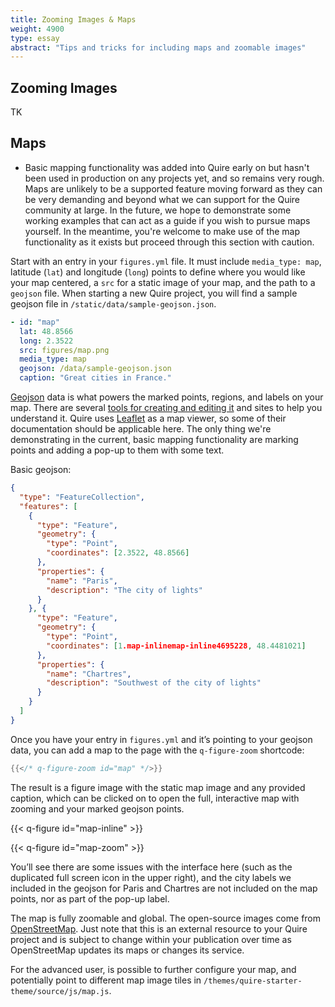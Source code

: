 ```yaml
---
title: Zooming Images & Maps
weight: 4900
type: essay
abstract: "Tips and tricks for including maps and zoomable images"
---
```


## Zooming Images

TK

## Maps

<div class="box warning">

- Basic mapping functionality was added into Quire early on but hasn't been used in production on any projects yet, and so remains very rough. Maps are unlikely to be a supported feature moving forward as they can be very demanding and beyond what we can support for the Quire community at large. In the future, we hope to demonstrate some working examples that can act as a guide if you wish to pursue maps yourself. In the meantime, you're welcome to make use of the map functionality as it exists but proceed through this section with caution.

</div>

Start with an entry in your `figures.yml` file. It must include `media_type: map`, latitude (`lat`) and longitude (`long`) points to define where you would like your map centered, a `src` for a static image of your map, and the path to a `geojson` file. When starting a new Quire project, you will find a sample geojson file in `/static/data/sample-geojson.json`.

```yaml
- id: "map"
  lat: 48.8566
  long: 2.3522
  src: figures/map.png
  media_type: map
  geojson: /data/sample-geojson.json
  caption: "Great cities in France."
```

[Geojson](https://en.wikipedia.org/wiki/GeoJSON) data is what powers the marked points, regions, and labels on your map. There are several [tools for creating and editing it](https://geojson.io/) and sites to help you understand it. Quire uses [Leaflet](https://leafletjs.com/) as a map viewer, so some of their documentation should be applicable here. The only thing we're demonstrating in the current, basic mapping functionality are marking points and adding a pop-up to them with some text.

Basic geojson:

```json
{
  "type": "FeatureCollection",
  "features": [
    {
      "type": "Feature",
      "geometry": {
        "type": "Point",
        "coordinates": [2.3522, 48.8566]
      },
      "properties": {
        "name": "Paris",
        "description": "The city of lights"
      }
    }, {
      "type": "Feature",
      "geometry": {
        "type": "Point",
        "coordinates": [1.map-inlinemap-inline4695228, 48.4481021]
      },
      "properties": {
        "name": "Chartres",
        "description": "Southwest of the city of lights"
      }
    }
  ]
}
```

Once you have your entry in `figures.yml` and it’s pointing to your geojson data, you can add a map to the page with the `q-figure-zoom` shortcode:

```go
{{</* q-figure-zoom id="map" */>}}
```

The result is a figure image with the static map image and any provided caption, which can be clicked on to open the full, interactive map with zooming and your marked geojson points.

{{< q-figure id="map-inline" >}}

{{< q-figure id="map-zoom" >}}

You’ll see there are some issues with the interface here (such as the duplicated full screen icon in the upper right), and the city labels we included in the geojson for Paris and Chartres are not included on the map points, nor as part of the pop-up label.

The map is fully zoomable and global. The open-source images come from [OpenStreetMap](https://www.openstreetmap.org/). Just note that this is an external resource to your Quire project and is subject to change within your publication over time as OpenStreetMap updates its maps or changes its service.

For the advanced user, is possible to further configure your map, and potentially point to different map image tiles in `/themes/quire-starter-theme/source/js/map.js`.
